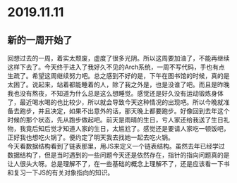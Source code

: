 # 2019.11.11

## 新的一周开始了

回想过去的一周，着实太颓废，虚度了很多光阴。所以这周要加油了，不能再继续这样下去了。今天终于进入了我好久不见的Arch系统，一周不写代码，手也有点生疏了。希望这周继续努力吧。总之感到不好的是，下午在图书馆的时候，真的是太困了。说起来，站着都能睡着的人，除了我之外是，也是没谁了吧。而且是昨晚我也没有熬夜，不知道为什么总是这么想睡觉。感觉还是好久没有运动锻炼身体了，最近喝水喝的也比较少，所以就会导致今天这种情况的出现吧。所以今晚就准备去跑步，并且决定，如果不出意外的话，那天晚上都要跑步。好像回到去年这个时候的那个状态，先从跑步做起吧。前天是雨晴的生日，亏人家还给我送了生日礼物，我竟后知后觉才知道人家的生日，太尴尬了。感觉还是要请人家吃一顿饭吧，正好我也想吃火锅了。便约定了明天我去找她一起去吃火锅。  
今天看数据结构看到了链表那里，用JS来定义一个链表结构。虽然去年已经学过数据结构了，但是当时遇到的一些问题今天还是依然存在，指针的指向问题真的是让人很头大呀。总是理解不了，在一些基础的概念上理解不了，还是应该看一下书和复习一下JS的有关对象指向的知识。
